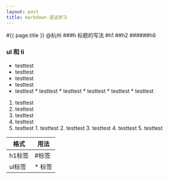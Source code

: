 ```yaml
---
layout: post
title: markdown 语法学习
---
```

#{{ page.title }}
@杭州
###h 标题的写法
        #h1
        ##h2
        ######h6
### ul 和 li
* testtest
* testtest
* testtest
* testtest
* testtest
        * testtest
        * testtest
        * testtest
        * testtest
        * testtest
1. testtest
2. testtest
3. testtest
4. testtest
5. testtest
        1. testtest
        2. testtest
        3. testtest
        4. testtest
        5. testtest
<table>
  <tbody>
    <tr>
      <th>格式</th>
      <th>用法</th>
    </tr>
  </tbody>
  <tbody>
    <tr>
      <td>h1标签</hd>
      <td>    #标签</td>
    </tr>
    <tr>
      <td>ul标签</hd>
      <td>    * 标签</td>
    </tr>
  </tbody>
</table>
